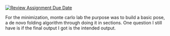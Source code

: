 [![Review Assignment Due Date](https://classroom.github.com/assets/deadline-readme-button-24ddc0f5d75046c5622901739e7c5dd533143b0c8e959d652212380cedb1ea36.svg)](https://classroom.github.com/a/Duj1dPak)


For the minimization, monte carlo lab the purpose was to build a basic pose, a de novo folding algorithm through doing it in sections.  One question I still have is if the final output I got is the intended output.
